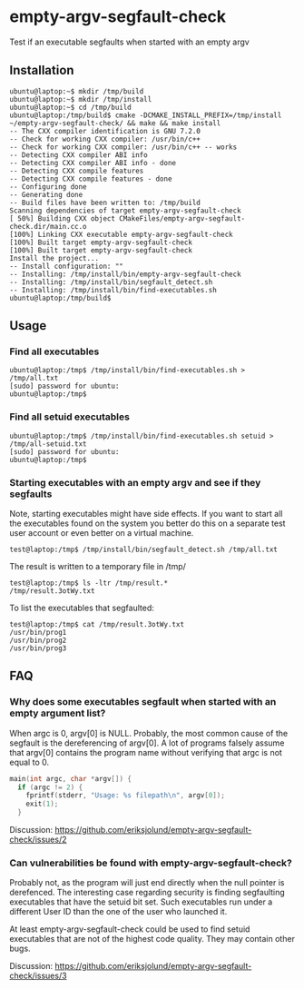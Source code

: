 # empty-argv-segfault-check
Test if an executable segfaults when started with an empty argv


## Installation

```
ubuntu@laptop:~$ mkdir /tmp/build
ubuntu@laptop:~$ mkdir /tmp/install
ubuntu@laptop:~$ cd /tmp/build
ubuntu@laptop:/tmp/build$ cmake -DCMAKE_INSTALL_PREFIX=/tmp/install ~/empty-argv-segfault-check/ && make && make install
-- The CXX compiler identification is GNU 7.2.0
-- Check for working CXX compiler: /usr/bin/c++
-- Check for working CXX compiler: /usr/bin/c++ -- works
-- Detecting CXX compiler ABI info
-- Detecting CXX compiler ABI info - done
-- Detecting CXX compile features
-- Detecting CXX compile features - done
-- Configuring done
-- Generating done
-- Build files have been written to: /tmp/build
Scanning dependencies of target empty-argv-segfault-check
[ 50%] Building CXX object CMakeFiles/empty-argv-segfault-check.dir/main.cc.o
[100%] Linking CXX executable empty-argv-segfault-check
[100%] Built target empty-argv-segfault-check
[100%] Built target empty-argv-segfault-check
Install the project...
-- Install configuration: ""
-- Installing: /tmp/install/bin/empty-argv-segfault-check
-- Installing: /tmp/install/bin/segfault_detect.sh
-- Installing: /tmp/install/bin/find-executables.sh
ubuntu@laptop:/tmp/build$ 
```

## Usage

### Find all executables

```
ubuntu@laptop:/tmp$ /tmp/install/bin/find-executables.sh > /tmp/all.txt
[sudo] password for ubuntu: 
ubuntu@laptop:/tmp$ 
```

### Find all setuid executables

```
ubuntu@laptop:/tmp$ /tmp/install/bin/find-executables.sh setuid > /tmp/all-setuid.txt
[sudo] password for ubuntu: 
ubuntu@laptop:/tmp$ 
```

### Starting executables with an empty argv and see if they segfaults

Note, starting executables might have side effects. If you want to start
all the executables found on the system you better do this
on a separate test user account or even better on a virtual machine.

```
test@laptop:/tmp$ /tmp/install/bin/segfault_detect.sh /tmp/all.txt 
```

The result is written to a temporary file in /tmp/

```
test@laptop:/tmp$ ls -ltr /tmp/result.*
/tmp/result.3otWy.txt
```
To list the executables that segfaulted:

```
test@laptop:/tmp$ cat /tmp/result.3otWy.txt
/usr/bin/prog1
/usr/bin/prog2
/usr/bin/prog3
```

## FAQ

### Why does some executables segfault when started with an empty argument list?

When argc is 0, argv[0] is NULL. Probably, the most common cause of the segfault is the dereferencing of argv[0].
A lot of programs falsely assume that argv[0] contains the program name without verifying that argc is not equal to 0.

```C++
main(int argc, char *argv[]) {
  if (argc != 2) {
    fprintf(stderr, "Usage: %s filepath\n", argv[0]);
    exit(1);
  }
```

Discussion: https://github.com/eriksjolund/empty-argv-segfault-check/issues/2

### Can vulnerabilities be found with empty-argv-segfault-check?

Probably not, as the program will just end directly when the null pointer is derefenced.
The interesting case regarding security is finding segfaulting executables that have the setuid bit set.
Such executables run under a different User ID than the one of the user who launched it.

At least empty-argv-segfault-check could be used to find setuid executables that are not
of the highest code quality. They may contain other bugs.

Discussion: https://github.com/eriksjolund/empty-argv-segfault-check/issues/3

